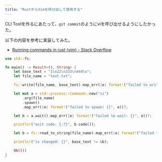 ```yaml
---
title: "RustからVimを呼び出して使用する"
---
```


CLI Toolを作るにあたって、`git commit`のようにviを呼び出せるようにしたかった。

以下の内容を参考に実装してみた。
- [Running commands in rust (vim) - Stack Overflow](https://stackoverflow.com/questions/60255889/running-commands-in-rust-vim)


```rust
use std::fs;

fn main() -> Result<(), String> {
    let base_text = "1\n22\n333\n444\n";
    let file_name = "text.txt";

    fs::write(file_name, base_text).map_err(|e| format!("failed to write: {}", e))?;

    let mut a = std::process::Command::new("vi")
        .arg(file_name)
        .spawn()
        .map_err(|e| format!("failed to spawn: {}", e))?;

    let b = a.wait().map_err(|e| format!("failed to wait: {}", e))?;

    println!("exit code: {:?}", b.code());

    let b = fs::read_to_string(file_name).map_err(|e| format!("failed to read: {}", e))?;

    println!("is changed: {}", base_text != &b);

    Ok(())
}
```